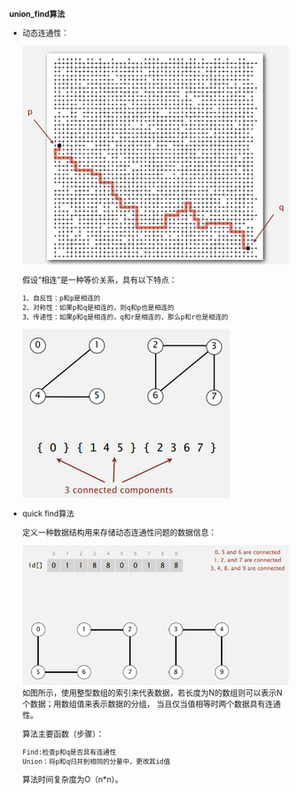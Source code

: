 **union_find算法**

- 动态连通性：
    <div>
        <img src="https://github.com/XQLong/java_workplace/blob/master/src/Algorithms/pics/union.png"></img>
    </div>
    
    假设“相连”是一种等价关系，具有以下特点：
    ````
    1、自反性：p和p是相连的
    2、对称性：如果p和q是相连的，则q和p也是相连的
    3、传递性：如果p和q是相连的，q和r是相连的，那么p和r也是相连的
    ````
    
    <div>
        <img src="https://github.com/XQLong/java_workplace/blob/master/src/Algorithms/pics/connected.png"></img>
    </div>
    
- quick find算法

    定义一种数据结构用来存储动态连通性问题的数据信息：
    <div>
        <img src="https://github.com/XQLong/java_workplace/blob/master/src/Algorithms/pics/data_structure.png"></img>
    </div>
    如图所示，使用整型数组的索引来代表数据，若长度为N的数组则可以表示N个数据；用数组值来表示数据的分组，
    当且仅当值相等时两个数据具有连通性。
    
    算法主要函数（步骤）：
    ````
    Find:检查p和q是否具有连通性
    Union：将p和q归并到相同的分量中，更改其id值
    ````
    
    算法时间复杂度为O（n*n）。